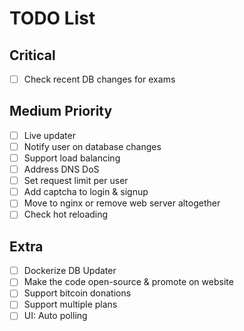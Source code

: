 # TODO List

## Critical

- [ ] Check recent DB changes for exams

## Medium Priority

- [ ] Live updater
- [ ] Notify user on database changes
- [ ] Support load balancing
- [ ] Address DNS DoS
- [ ] Set request limit per user
- [ ] Add captcha to login & signup
- [ ] Move to nginx or remove web server altogether
- [ ] Check hot reloading

## Extra

- [ ] Dockerize DB Updater
- [ ] Make the code open-source & promote on website
- [ ] Support bitcoin donations
- [ ] Support multiple plans
- [ ] UI: Auto polling
